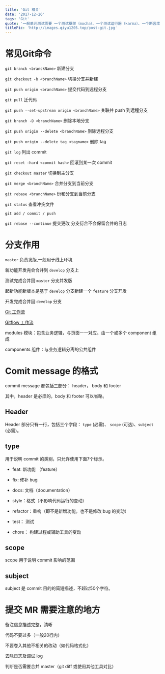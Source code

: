 ```yaml
---
title: 'Git 相关'
date: '2017-12-26'
tags: 'Git'
quote: '一般单元测试需要 一个测试框架（mocha）、一个测试运行器（karma）、一个断言库（chai）、一个单元测试工具库（Vue Test Uitls）和一个用于测试的浏览器环境...'
titlePic: 'http://images.qiyu1205.top/post-git.jpg'
---
```


# 常见Git命令

`git branck <branckName>`   新建分支

`git checkout -b <branchName>`   切换分支并新建

`git push origin <branchName>`   提交代码到远程分支

`git pull`   迁代码

`git push --set-upstream origin <branchName>`   关联并 push 到远程分支

`git branch -D <branchName>`   删除本地分支

`git push origin --delete <branchName>`   删除远程分支 

`git push origin --delete tag <tagname>`   删除 tag

`git log`   列出 commit

`git reset –hard <commit hash>`  回滚到某一次 commit

`git checkout master`   切换到主分支

`git merge <branchName>`   合并分支到当前分支

`git rebase <branchName>`   衍和分支到当前分支

`git status`   查看冲突文件

`git add / commit / push`

`git rebase --continue`   提交更改 分支衍合不会保留合并的日志

<!-- more -->

# 分支作用

`master` 负责发版,一般用于线上环境

新功能开发完会合并到 `develop` 分支上

测试完成合并回 `master` 分支并发版

起新功能新版本是基于 `develop` 分支新建一个 `feature` 分支开发

开发完成合并回 `develop` 分支

[Git 工作流](https://github.com/oldratlee/translations/blob/master/git-workflows-and-tutorials/README.md)

[Gitflow 工作流](https://github.com/oldratlee/translations/blob/master/git-workflows-and-tutorials/workflow-gitflow.md)

modules 模块：包含业务逻辑，与页面一一对应。由一个或多个 component 组成

components 组件：与业务逻辑分离的公共组件

# Comit message 的格式

commit message 都包括三部分： header， body 和 footer

其中，header 是必须的，body 和 footer 可以省略。

## Header

Header 部分只有一行，包括三个字段： `type` (必需)、 `scope` (可选)、`subject` (必需)。

## type

用于说明 commit 的类别，只允许使用下面7个标示。

- feat: 新功能 （feature）

- fix: 修补 bug

- docs: 文档（documentation）

- style：格式（不影响代码运行的变动）

- refactor：重构（即不是新增功能，也不是修改 bug 的变动）

- test： 测试

- chore： 构建过程或辅助工具的变动

## scope

scope 用于说明 commit 影响的范围

## subject

subject 是 commit 目的的简短描述，不超过50个字符。


# 提交 MR 需要注意的地方

备注信息描述完整，清晰

代码不要过多（一般20行内）

不要卷入其他不相关的改动（如代码格式化）

去除日志及调试 log

判断是否需要合并 master（git diff 或使用其他工具对比）